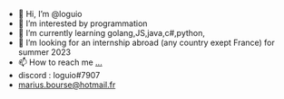 - 👋 Hi, I’m @loguio
- 👀 I’m interested by programmation
- 🌱 I’m currently learning golang,JS,java,c#,python,
- 💞️ I’m looking for an internship abroad (any country exept France) for summer 2023
- 📫 How to reach me [...](https://www.linkedin.com/in/marius-bourse-52618a220/)
- discord : loguio#7907
- marius.bourse@hotmail.fr

<!---
loguio/loguio is a ✨ special ✨ repository because its `README.md` (this file) appears on your GitHub profile.
You can click the Preview link to take a look at your changes.
--->

